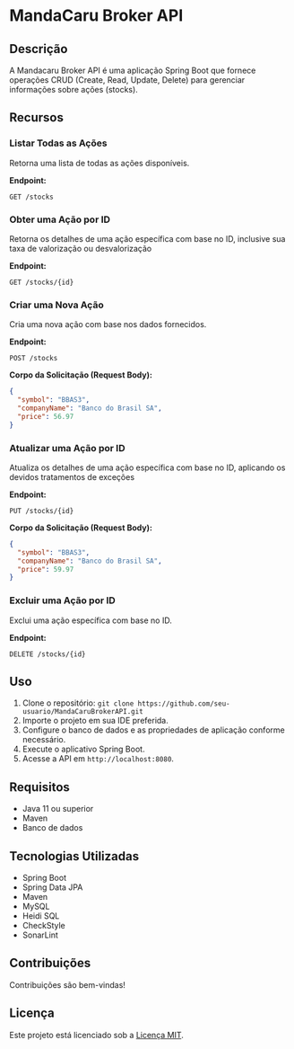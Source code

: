 # MandaCaru Broker API

## Descrição
A Mandacaru Broker API é uma aplicação Spring Boot que fornece operações CRUD (Create, Read, Update, Delete) para gerenciar informações sobre ações (stocks).

## Recursos

### Listar Todas as Ações
Retorna uma lista de todas as ações disponíveis.

**Endpoint:**
```http
GET /stocks
```

### Obter uma Ação por ID

Retorna os detalhes de uma ação específica com base no ID, inclusive sua taxa de valorização ou desvalorização

**Endpoint:**
```http
GET /stocks/{id}
```

### Criar uma Nova Ação
Cria uma nova ação com base nos dados fornecidos.

**Endpoint:**
```http
POST /stocks
```
**Corpo da Solicitação (Request Body):**

```JSON
{
  "symbol": "BBAS3",
  "companyName": "Banco do Brasil SA",
  "price": 56.97
}

```
### Atualizar uma Ação por ID
Atualiza os detalhes de uma ação específica com base no ID, aplicando os devidos tratamentos de exceções

**Endpoint:**
```http
PUT /stocks/{id}
```
**Corpo da Solicitação (Request Body):**

```JSON
{
  "symbol": "BBAS3",
  "companyName": "Banco do Brasil SA",
  "price": 59.97
}

```

### Excluir uma Ação por ID
Exclui uma ação específica com base no ID.

**Endpoint:**
```http
DELETE /stocks/{id}
```


## Uso
1. Clone o repositório: `git clone https://github.com/seu-usuario/MandaCaruBrokerAPI.git`
2. Importe o projeto em sua IDE preferida.
3. Configure o banco de dados e as propriedades de aplicação conforme necessário.
4. Execute o aplicativo Spring Boot.
5. Acesse a API em `http://localhost:8080`.

## Requisitos
- Java 11 ou superior
- Maven
- Banco de dados

## Tecnologias Utilizadas
- Spring Boot
- Spring Data JPA
- Maven
- MySQL
- Heidi SQL
- CheckStyle
- SonarLint

## Contribuições
Contribuições são bem-vindas!

## Licença
Este projeto está licenciado sob a [Licença MIT](LICENSE).

